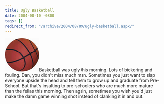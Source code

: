```yaml
---
title: Ugly Basketball
date: 2004-08-10 -0800
tags: []
redirect_from: "/archive/2004/08/09/ugly-basketball.aspx/"
---
```


![Basketball](/images/basketball.jpg)Basketball was ugly this morning.
Lots of bickering and fouling. Dan, you didn't miss much man. Sometimes
you just want to slap everyone upside the head and tell them to grow up
and graduate from Pre-School. But that's insulting to pre-schoolers who
are much more mature than the fellas this morning. Then again, sometimes
you wish you'd just make the damn game winning shot instead of clanking
it in and out.

